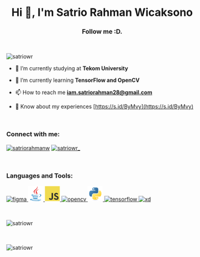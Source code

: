 <h1 align="center">Hi 👋, I'm Satrio Rahman Wicaksono</h1>
<h3 align="center">Follow me :D.</h3>
<br>
<p align="left"> <img src="https://komarev.com/ghpvc/?username=satriowr&label=Profile%20views&color=0e75b6&style=flat" alt="satriowr" /> </p>

- 🔭 I’m currently studying at **Tekom University**

- 🌱 I’m currently learning **TensorFlow and OpenCV**

- 📫 How to reach me **iam.satriorahman28@gmail.com**

- 📄 Know about my experiences [https://s.id/ByMvy](https://s.id/ByMvy)
<br>
<h3 align="left">Connect with me:</h3>
<p align="left">
<a href="https://linkedin.com/in/satriorahmanw" target="blank"><img align="center" src="https://raw.githubusercontent.com/rahuldkjain/github-profile-readme-generator/master/src/images/icons/Social/linked-in-alt.svg" alt="satriorahmanw" height="30" width="40" /></a>
<a href="https://instagram.com/satriowr_" target="blank"><img align="center" src="https://raw.githubusercontent.com/rahuldkjain/github-profile-readme-generator/master/src/images/icons/Social/instagram.svg" alt="satriowr_" height="30" width="40" /></a>
</p>
<br>
<h3 align="left">Languages and Tools:</h3>
<p align="left"> <a href="https://www.figma.com/" target="_blank"> <img src="https://www.vectorlogo.zone/logos/figma/figma-icon.svg" alt="figma" width="40" height="40"/> </a> <a href="https://www.java.com" target="_blank"> <img src="https://raw.githubusercontent.com/devicons/devicon/master/icons/java/java-original.svg" alt="java" width="40" height="40"/> </a> <a href="https://developer.mozilla.org/en-US/docs/Web/JavaScript" target="_blank"> <img src="https://raw.githubusercontent.com/devicons/devicon/master/icons/javascript/javascript-original.svg" alt="javascript" width="40" height="40"/> </a> <a href="https://opencv.org/" target="_blank"> <img src="https://www.vectorlogo.zone/logos/opencv/opencv-icon.svg" alt="opencv" width="40" height="40"/> </a> <a href="https://www.python.org" target="_blank"> <img src="https://raw.githubusercontent.com/devicons/devicon/master/icons/python/python-original.svg" alt="python" width="40" height="40"/> </a> <a href="https://www.tensorflow.org" target="_blank"> <img src="https://www.vectorlogo.zone/logos/tensorflow/tensorflow-icon.svg" alt="tensorflow" width="40" height="40"/> </a> <a href="https://www.adobe.com/products/xd.html" target="_blank"> <img src="https://cdn.worldvectorlogo.com/logos/adobe-xd.svg" alt="xd" width="40" height="40"/> </a> </p>
<br>
<p><img align="center" src="https://github-readme-stats.vercel.app/api/top-langs?username=satriowr&show_icons=true&locale=en&layout=compact" alt="satriowr" /></p>
<br>

<p><img align="center" src="https://github-readme-streak-stats.herokuapp.com/?user=satriowr&" alt="satriowr" /></p>
